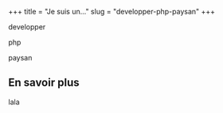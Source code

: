 +++
title = "Je suis un..."
slug = "developper-php-paysan"
+++


developper

php

paysan

## En savoir plus

lala
